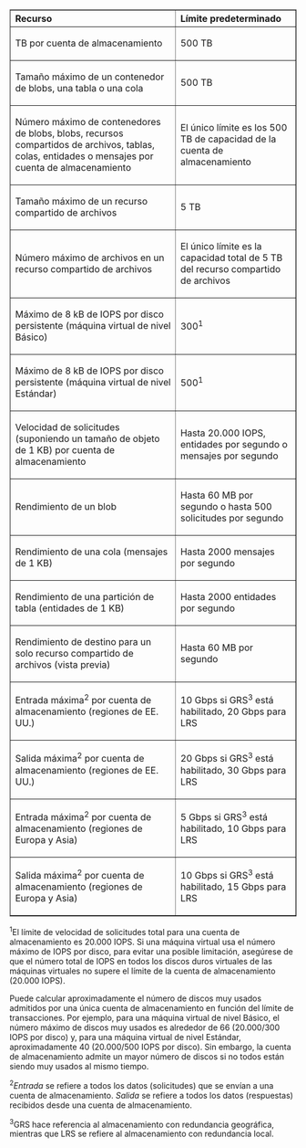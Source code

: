 <table cellspacing="0" border="1">
<tr>
   <th align="left" valign="middle">Recurso</th>
   <th align="left" valign="middle">Límite predeterminado</th>
</tr>
<tr>
   <td valign="middle"><p>TB por cuenta de almacenamiento</p></td>
   <td valign="middle"><p>500 TB</p></td>
</tr>
<tr>
   <td valign="middle"><p>Tamaño máximo de un contenedor de blobs, una tabla o una cola</p></td>
   <td valign="middle"><p>500 TB</p></td>
</tr>
<tr>
   <td valign="middle"><p>Número máximo de contenedores de blobs, blobs, recursos compartidos de archivos, tablas, colas, entidades o mensajes por cuenta de almacenamiento</p></td>
   <td valign="middle"><p>El único límite es los 500 TB de capacidad de la cuenta de almacenamiento</p></td>
</tr>
<tr>
   <td valign="middle"><p>Tamaño máximo de un recurso compartido de archivos</p></td>
   <td valign="middle"><p>5 TB</p></td>
</tr>
<tr>
   <td valign="middle"><p>Número máximo de archivos en un recurso compartido de archivos</p></td>
   <td valign="middle"><p>El único límite es la capacidad total de 5 TB del recurso compartido de archivos</p></td>
</tr>
<tr>
   <td valign="middle"><p>Máximo de 8&#160;kB de IOPS por disco persistente (máquina virtual de nivel Básico)</p></td>
   <td valign="middle"><p>300<sup>1</sup></p></td>
</tr>
<tr>
   <td valign="middle"><p>Máximo de 8&#160;kB de IOPS por disco persistente (máquina virtual de nivel Estándar)</p></td>
   <td valign="middle"><p>500<sup>1</sup></p></td>
</tr>
<tr>
   <td valign="middle"><p>Velocidad de solicitudes (suponiendo un tamaño de objeto de 1 KB) por cuenta de almacenamiento</p></td>
   <td valign="middle"><p>Hasta 20.000 IOPS, entidades por segundo o mensajes por segundo</p></td>
</tr>
<tr>
   <td valign="middle"><p>Rendimiento de un blob</p></td>
   <td valign="middle"><p>Hasta 60 MB por segundo o hasta 500 solicitudes por segundo</p></td>
</tr>
<tr>
   <td valign="middle"><p>Rendimiento de una cola (mensajes de 1 KB)</p></td>
   <td valign="middle"><p>Hasta 2000 mensajes por segundo</p></td>
</tr>
<tr>
   <td valign="middle"><p>Rendimiento de una partición de tabla (entidades de 1 KB)</p></td>
   <td valign="middle"><p>Hasta 2000 entidades por segundo</p></td>
</tr>
<tr>
   <td valign="middle"><p>Rendimiento de destino para un solo recurso compartido de archivos (vista previa)</p></td>
   <td valign="middle"><p>Hasta 60 MB por segundo</p></td>
</tr>
<tr>
   <td valign="middle"><p>Entrada máxima<sup>2</sup> por cuenta de almacenamiento (regiones de EE. UU.)</p></td>
   <td valign="middle"><p>10 Gbps si GRS<sup>3</sup> está habilitado, 20 Gbps para LRS</p></td>
</tr>
<tr>
   <td valign="middle"><p>Salida máxima<sup>2</sup> por cuenta de almacenamiento (regiones de EE. UU.)</p></td>
   <td valign="middle"><p>20 Gbps si GRS<sup>3</sup> está habilitado, 30 Gbps para LRS</p></td>
</tr>
<tr>
   <td valign="middle"><p>Entrada máxima<sup>2</sup> por cuenta de almacenamiento (regiones de Europa y Asia)</p></td>
   <td valign="middle"><p>5 Gbps si GRS<sup>3</sup> está habilitado, 10 Gbps para LRS</p></td>
</tr>
<tr>
   <td valign="middle"><p>Salida máxima<sup>2</sup> por cuenta de almacenamiento (regiones de Europa y Asia)</p></td>
   <td valign="middle"><p>10 Gbps si GRS<sup>3</sup> está habilitado, 15 Gbps para LRS</p></td>
</tr>
</table>

<sup>1</sup>El límite de velocidad de solicitudes total para una cuenta de almacenamiento es 20.000 IOPS. Si una máquina virtual usa el número máximo de IOPS por disco, para evitar una posible limitación, asegúrese de que el número total de IOPS en todos los discos duros virtuales de las máquinas virtuales no supere el límite de la cuenta de almacenamiento (20.000 IOPS).

Puede calcular aproximadamente el número de discos muy usados admitidos por una única cuenta de almacenamiento en función del límite de transacciones. Por ejemplo, para una máquina virtual de nivel Básico, el número máximo de discos muy usados es alrededor de 66 (20.000/300 IOPS por disco) y, para una máquina virtual de nivel Estándar, aproximadamente 40 (20.000/500 IOPS por disco). Sin embargo, la cuenta de almacenamiento admite un mayor número de discos si no todos están siendo muy usados al mismo tiempo.

<sup>2</sup>*Entrada* se refiere a todos los datos (solicitudes) que se envían a una cuenta de almacenamiento. *Salida* se refiere a todos los datos (respuestas) recibidos desde una cuenta de almacenamiento.

<sup>3</sup>GRS hace referencia al almacenamiento con redundancia geográfica, mientras que LRS se refiere al almacenamiento con redundancia local.

<!---HONumber=August15_HO6-->